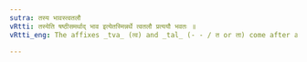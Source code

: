 ```yaml
---
sutra: तस्य भावस्त्वतलौ
vRtti: तस्येति षष्ठीसमर्थाद् भाव इत्येतस्मिन्नर्थे त्वतलौ प्रत्ययौ भवतः ॥
vRtti_eng: The affixes _tva_ (त्व) and _tal_ (- - / त or ता) come after a word in the sixth case in construction, in the sense of 'the nature thereof'.

---
```

